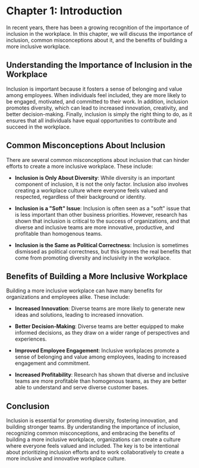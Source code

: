 Chapter 1: Introduction
=======================

In recent years, there has been a growing recognition of the importance of inclusion in the workplace. In this chapter, we will discuss the importance of inclusion, common misconceptions about it, and the benefits of building a more inclusive workplace.

Understanding the Importance of Inclusion in the Workplace
----------------------------------------------------------

Inclusion is important because it fosters a sense of belonging and value among employees. When individuals feel included, they are more likely to be engaged, motivated, and committed to their work. In addition, inclusion promotes diversity, which can lead to increased innovation, creativity, and better decision-making. Finally, inclusion is simply the right thing to do, as it ensures that all individuals have equal opportunities to contribute and succeed in the workplace.

Common Misconceptions About Inclusion
-------------------------------------

There are several common misconceptions about inclusion that can hinder efforts to create a more inclusive workplace. These include:

* **Inclusion is Only About Diversity**: While diversity is an important component of inclusion, it is not the only factor. Inclusion also involves creating a workplace culture where everyone feels valued and respected, regardless of their background or identity.

* **Inclusion is a "Soft" Issue**: Inclusion is often seen as a "soft" issue that is less important than other business priorities. However, research has shown that inclusion is critical to the success of organizations, and that diverse and inclusive teams are more innovative, productive, and profitable than homogenous teams.

* **Inclusion is the Same as Political Correctness**: Inclusion is sometimes dismissed as political correctness, but this ignores the real benefits that come from promoting diversity and inclusivity in the workplace.

Benefits of Building a More Inclusive Workplace
-----------------------------------------------

Building a more inclusive workplace can have many benefits for organizations and employees alike. These include:

* **Increased Innovation**: Diverse teams are more likely to generate new ideas and solutions, leading to increased innovation.

* **Better Decision-Making**: Diverse teams are better equipped to make informed decisions, as they draw on a wider range of perspectives and experiences.

* **Improved Employee Engagement**: Inclusive workplaces promote a sense of belonging and value among employees, leading to increased engagement and commitment.

* **Increased Profitability**: Research has shown that diverse and inclusive teams are more profitable than homogenous teams, as they are better able to understand and serve diverse customer bases.

Conclusion
----------

Inclusion is essential for promoting diversity, fostering innovation, and building stronger teams. By understanding the importance of inclusion, recognizing common misconceptions, and embracing the benefits of building a more inclusive workplace, organizations can create a culture where everyone feels valued and included. The key is to be intentional about prioritizing inclusion efforts and to work collaboratively to create a more inclusive and innovative workplace culture.
